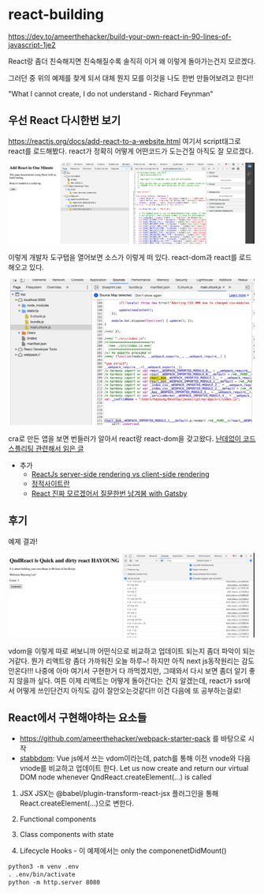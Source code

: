# react-building
https://dev.to/ameerthehacker/build-your-own-react-in-90-lines-of-javascript-1je2

React랑 좀더 친숙해지면 친숙해질수록 솔직히 이거 왜 이렇게 돌아가는건지 모르겠다. 

그러던 중 위의 예제를 찾게 되서 대체 뭔지 모를 이것을 나도 한번 만들어보려고 한다!!

"What I cannot create, I do not understand - Richard Feynman"

## 우선 React 다시한번 보기
https://reactjs.org/docs/add-react-to-a-website.html 여기서 script태그로 react를 로드해봤다. react가 정확히 어떻게 어떤코드가 도는건질 아직도 잘 모르겠다. 

<img src="assets/1.png" width="500">

이렇게 개발자 도구탭을 열어보면 소스가 이렇게 떠 있다. react-dom과 react를 로드해오고 있다. 

<img src="assets/2.png" width="500">

cra로 만든 앱을 보면 번들러가 알아서 react랑 react-dom을 갖고왔다. [난데없이 코드 스플리팅 관련해서 읽은 글](https://velog.io/@velopert/react-code-splitting) 

* 추가
  * [ReactJs server-side rendering vs client-side rendering](https://stackoverflow.com/questions/27290354/reactjs-server-side-rendering-vs-client-side-rendering)
  * [정적사이트란](https://blog.lgcns.com/2336)
  * [React 진짜 모르겠어서 질문한번 남겨봄 with Gatsby](https://stackoverflow.com/questions/65416545/how-does-react-work-on-gatsby-statically-generated/65420315#65420315)

## 후기
예제 결과!

<img src="assets/3.png" width="500">

vdom을 이렇게 따로 써보니까 어떤식으로 비교하고 업데이트 되는지 좀더 파악이 되는거같다. 뭔가 리액트랑 좀더 가까워진 오늘 하루~! 하지만 아직 next js동작원리는 감도 안온다!!! 나중에 아마 여기서 구현한거 다 까먹겠지만, 그때와서 다시 보면 좀더 알기 좋지 않을까 싶다. 여튼 이제 리액트는 어떻게 돌아간다는 건지 알겠는데, react가 ssr에서 어떻게 쓰인단건지 아직도 감이 잘안오는것같다!! 이건 다음에 또 공부하는걸로!

## React에서 구현해야하는 요소들
- https://github.com/ameerthehacker/webpack-starter-pack 를 바탕으로 시작
- [stabbdom](https://github.com/snabbdom/snabbdom): Vue js에서 쓰는 vdom이라는데, patch를 통해 이전 vnode와 다음 vnode를 비교하고 업데이트 한다. Let us now create and return our virtual DOM node whenever QndReact.createElement(...) is called
  
1. JSX
JSX는 @babel/plugin-transform-react-jsx 플러그인을 통해 React.createElement(...)으로 변한다. 

2. Functional components


3. Class components with state


4. Lifecycle Hooks - 이 예제에서는 only the componenetDidMount()



```
python3 -m venv .env
. .env/bin/activate
python -m http.server 8080
```
